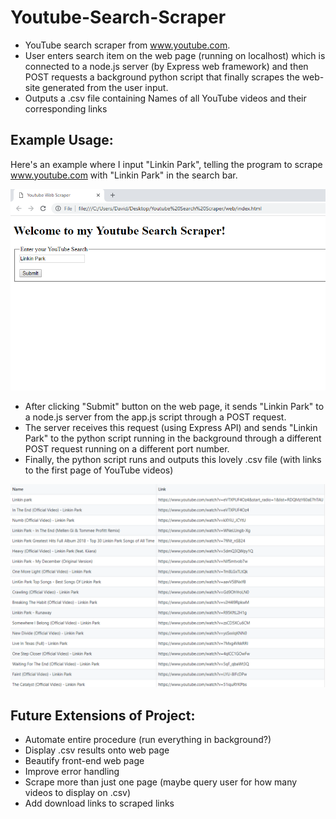 # Youtube-Search-Scraper
- YouTube search scraper from www.youtube.com. 
- User enters search item on the web page (running on localhost) which is connected to a node.js server (by Express web framework) 
and then POST requests a background python script that finally scrapes the web-site generated from the user input.
- Outputs a .csv file containing Names of all YouTube videos and their corresponding links


## Example Usage:
Here's an example where I input "Linkin Park", telling the program to scrape www.youtube.com with "Linkin Park" in the search bar.

![img](https://github.com/dave2000sang/Youtube-Search-Scraper/blob/master/README%20files/ExampleWebPage.png)

- After clicking "Submit" button on the web page, it sends "Linkin Park" to a node.js server from the app.js script through a POST
request. 
- The server receives this request (using Express API) and sends "Linkin Park" to the python script running in the background
through a different POST request running on a different port number.
- Finally, the python script runs and outputs this lovely .csv file (with links to the first page of YouTube videos)

![img2](https://github.com/dave2000sang/Youtube-Search-Scraper/blob/master/README%20files/LinkinParkCSV.PNG)



## Future Extensions of Project:
- Automate entire procedure (run everything in background?)
- Display .csv results onto web page
- Beautify front-end web page
- Improve error handling
- Scrape more than just one page (maybe query user for how many videos to display on .csv)
- Add download links to scraped links

